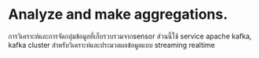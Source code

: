 # Analyze and make aggregations.
การวิเคราะห์และการจัดกลุ่มข้อมูลที่เก็บรวบรวมจากsensor ส่วนนี้ใช้ service apache kafka, kafka cluster  สำหรับวิเคราะห์และประมวลผลข้อมูลแบบ streaming realtime
